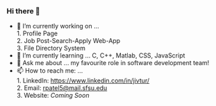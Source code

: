 ### Hi there 👋  
  
- 🔭 I’m currently working on ...  
                                   1. Profile Page   
                                   2. Job Post-Search-Apply Web-App  
                                   3. File Directory System  
- 🌱 I’m currently learning ... C, C++, Matlab, CSS, JavaScript  
- 💬 Ask me about ... my favourite role in software development team!  
- 📫 How to reach me: ...   
                           1. LinkedIn: https://www.linkedin.com/in/jivtur/  
                           2. Email: rpatel5@mail.sfsu.edu  
                           3. Website: <i>Coming Soon</i>  

